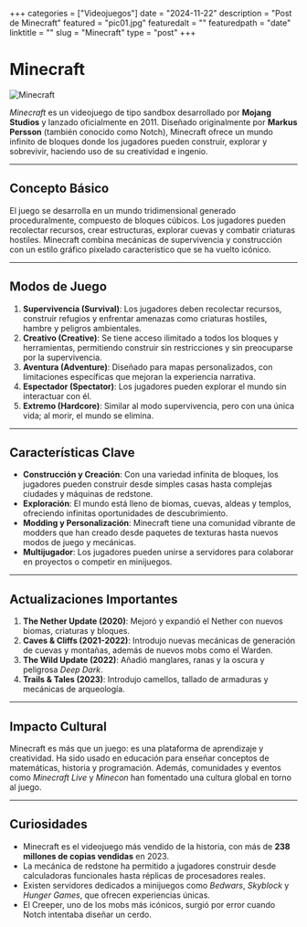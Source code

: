 +++
categories = ["Videojuegos"]
date = "2024-11-22"
description = "Post de Minecraft"
featured = "pic01.jpg"
featuredalt = ""
featuredpath = "date"
linktitle = ""
slug = "Minecraft"
type = "post"
+++

# Minecraft

![Minecraft](coolapso/content/img/minecraft.jpg)

*Minecraft* es un videojuego de tipo sandbox desarrollado por **Mojang Studios** y lanzado oficialmente en 2011. Diseñado originalmente por **Markus Persson** (también conocido como Notch), Minecraft ofrece un mundo infinito de bloques donde los jugadores pueden construir, explorar y sobrevivir, haciendo uso de su creatividad e ingenio.

---

## Concepto Básico

El juego se desarrolla en un mundo tridimensional generado proceduralmente, compuesto de bloques cúbicos. Los jugadores pueden recolectar recursos, crear estructuras, explorar cuevas y combatir criaturas hostiles. Minecraft combina mecánicas de supervivencia y construcción con un estilo gráfico pixelado característico que se ha vuelto icónico.

---

## Modos de Juego

1. **Supervivencia (Survival)**: Los jugadores deben recolectar recursos, construir refugios y enfrentar amenazas como criaturas hostiles, hambre y peligros ambientales.
2. **Creativo (Creative)**: Se tiene acceso ilimitado a todos los bloques y herramientas, permitiendo construir sin restricciones y sin preocuparse por la supervivencia.
3. **Aventura (Adventure)**: Diseñado para mapas personalizados, con limitaciones específicas que mejoran la experiencia narrativa.
4. **Espectador (Spectator)**: Los jugadores pueden explorar el mundo sin interactuar con él.
5. **Extremo (Hardcore)**: Similar al modo supervivencia, pero con una única vida; al morir, el mundo se elimina.

---

## Características Clave

- **Construcción y Creación**: Con una variedad infinita de bloques, los jugadores pueden construir desde simples casas hasta complejas ciudades y máquinas de redstone.
- **Exploración**: El mundo está lleno de biomas, cuevas, aldeas y templos, ofreciendo infinitas oportunidades de descubrimiento.
- **Modding y Personalización**: Minecraft tiene una comunidad vibrante de modders que han creado desde paquetes de texturas hasta nuevos modos de juego y mecánicas.
- **Multijugador**: Los jugadores pueden unirse a servidores para colaborar en proyectos o competir en minijuegos.

---

## Actualizaciones Importantes

1. **The Nether Update (2020)**: Mejoró y expandió el Nether con nuevos biomas, criaturas y bloques.
2. **Caves & Cliffs (2021-2022)**: Introdujo nuevas mecánicas de generación de cuevas y montañas, además de nuevos mobs como el Warden.
3. **The Wild Update (2022)**: Añadió manglares, ranas y la oscura y peligrosa *Deep Dark*.
4. **Trails & Tales (2023)**: Introdujo camellos, tallado de armaduras y mecánicas de arqueología.

---

## Impacto Cultural

Minecraft es más que un juego: es una plataforma de aprendizaje y creatividad. Ha sido usado en educación para enseñar conceptos de matemáticas, historia y programación. Además, comunidades y eventos como *Minecraft Live* y *Minecon* han fomentado una cultura global en torno al juego.

---

## Curiosidades

- Minecraft es el videojuego más vendido de la historia, con más de **238 millones de copias vendidas** en 2023.
- La mecánica de redstone ha permitido a jugadores construir desde calculadoras funcionales hasta réplicas de procesadores reales.
- Existen servidores dedicados a minijuegos como *Bedwars*, *Skyblock* y *Hunger Games*, que ofrecen experiencias únicas.
- El Creeper, uno de los mobs más icónicos, surgió por error cuando Notch intentaba diseñar un cerdo.


